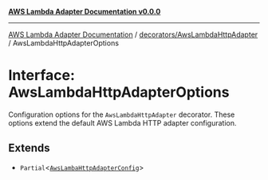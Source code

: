 [**AWS Lambda Adapter Documentation v0.0.0**](../../../README.md)

***

[AWS Lambda Adapter Documentation](../../../modules.md) / [decorators/AwsLambdaHttpAdapter](../README.md) / AwsLambdaHttpAdapterOptions

# Interface: AwsLambdaHttpAdapterOptions

Configuration options for the `AwsLambdaHttpAdapter` decorator.
These options extend the default AWS Lambda HTTP adapter configuration.

## Extends

- `Partial`\<[`AwsLambaHttpAdapterConfig`](../../../options/AwsLambdaHttpAdapterBlueprint/interfaces/AwsLambaHttpAdapterConfig.md)\>
